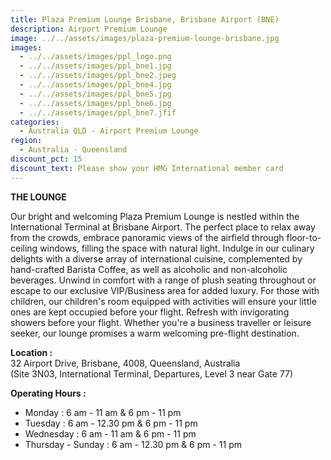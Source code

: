 ```yaml
---
title: Plaza Premium Lounge Brisbane, Brisbane Airport (BNE)
description: Airport Premium Lounge
image: ../../assets/images/plaza-premium-lounge-brisbane.jpg
images:
  - ../../assets/images/ppl_logo.png
  - ../../assets/images/ppl_bne1.jpg
  - ../../assets/images/ppl_bne2.jpeg
  - ../../assets/images/ppl_bne4.jpg
  - ../../assets/images/ppl_bne5.jpg
  - ../../assets/images/ppl_bne6.jpg
  - ../../assets/images/ppl_bne7.jfif
categories:
  - Australia QLD - Airport Premium Lounge
region:
  - Australia - Queensland
discount_pct: 15
discount_text: Please show your HMG International member card
---
```

**THE LOUNGE**

Our bright and welcoming Plaza Premium Lounge is nestled within the International Terminal at Brisbane Airport. The perfect place to relax away from the crowds, embrace panoramic views of the airfield through floor-to-ceiling windows, filling the space with natural light. Indulge in our culinary delights with a diverse array of international cuisine, complemented by hand-crafted Barista Coffee, as well as alcoholic and non-alcoholic beverages. Unwind in comfort with a range of plush seating throughout or escape to our exclusive VIP/Business area for added luxury. For those with children, our children's room equipped with activities will ensure your little ones are kept occupied before your flight. Refresh with invigorating showers before your flight. Whether you're a business traveller or leisure seeker, our lounge promises a warm welcoming pre-flight destination.

**Location :**\
32 Airport Drive, Brisbane, 4008, Queensland, Australia\
(Site 3N03, International Terminal, Departures, Level 3 near Gate 77)

**Operating Hours :**

* Monday : 6 am - 11 am & 6 pm - 11 pm
* Tuesday : 6 am - 12.30 pm & 6 pm - 11 pm
* Wednesday : 6 am - 11 am & 6 pm - 11 pm
* Thursday - Sunday : 6 am - 12.30 pm & 6 pm - 11 pm
